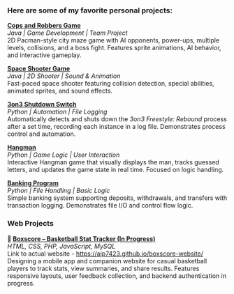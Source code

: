 ### Here are some of my favorite personal projects:

**[Cops and Robbers Game](https://github.com/ajp7423/Video-Game-Final-Project)**  
*Java | Game Development | Team Project*  
2D Pacman-style city maze game with AI opponents, power-ups, multiple levels, collisions, and a boss fight. Features sprite animations, AI behavior, and interactive gameplay.  

**[Space Shooter Game](https://github.com/ajp7423/Space-Game)**  
*Java | 2D Shooter | Sound & Animation*  
Fast-paced space shooter featuring collision detection, special abilities, animated sprites, and sound effects.  

**[3on3 Shutdown Switch](https://github.com/ajp7423/3on3-Shut-Down)**  
*Python | Automation | File Logging*  
Automatically detects and shuts down the *3on3 Freestyle: Rebound* process after a set time, recording each instance in a log file. Demonstrates process control and automation.  

**[Hangman](https://github.com/ajp7423/Hangman)**  
*Python | Game Logic | User Interaction*  
Interactive Hangman game that visually displays the man, tracks guessed letters, and updates the game state in real time. Focused on logic handling.  

**[Banking Program](https://github.com/ajp7423/Banking-Program)**  
*Python | File Handling | Basic Logic*  
Simple banking system supporting deposits, withdrawals, and transfers with transaction logging. Demonstrates file I/O and control flow logic. 

### Web Projects

**🏀 [Boxscore – Basketball Stat Tracker (In Progress)](https://github.com/ajp7423/boxscore-website)**  
*HTML, CSS, PHP, JavaScript, MySQL*  
Link to actual website - https://ajp7423.github.io/boxscore-website/
Designing a mobile app and companion website for casual basketball players to track stats, view summaries, and share results. Features responsive layouts, user feedback collection, and backend authentication in progress.

